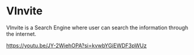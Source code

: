 # VInvite
VInvite is a Search Engine where user can search the information through the internet.

https://youtu.be/JY-2WiehOPA?si=kvwbYGiEWDF3pWUz

